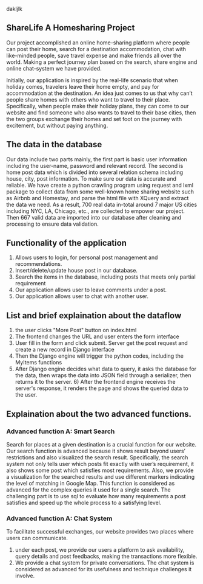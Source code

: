 dakljlk
## ShareLife A Homesharing Project

Our project accomplished an online home-sharing platform where people can post their home, search for a destination accommodation, chat with like-minded people, save travel expense and make friends all over the world. Making a perfect journey plan based on the search, share engine and online chat-system we have provided.

Initially, our application is inspired by the real-life scenario that when holiday comes, travelers leave their home empty, and pay for accommodation at the destination. An idea just comes to us that why can’t people share homes with others who want to travel to their place. Specifically, when people make their holiday plans, they can come to our website and find someone who also wants to travel to their base cities, then the two groups exchange their homes and set foot on the journey with excitement, but without paying anything.


## The data in the database

Our data include two parts mainly, the first part is basic user information including the user-name, password and relevant record. The second is home post data which is divided into several relation schema including house, city, post information.
To make sure our data is accurate and reliable. We have create a python crawling program using request and lxml package to collect data from some well-known home sharing website such as Airbnb and Homestay, and parse the html file with XQuery and extract the data we need. As a result, 700 real data in-total around 7 major US cities including NYC, LA, Chicago, etc., are collected to empower our project. Then 667 valid data are imported into our database after cleaning and processing to ensure data validation.


## Functionality of the application 
1) Allows users to login, for personal post management and recommendations.
2) Insert/delete/update house post in our database.
3) Search the items in the database, including posts that meets only partial requirement
4) Our application allows user to leave comments under a post.
5) Our application allows user to chat with another user.


## List and brief explaination about the dataflow

1) the user clicks "More Post" button on index.html
2)  The frontend changes the URL and user enters the form interface
3) User fill in the form and click submit. Server get the post request and create a new record in Django interface
4) Then the Django engine will trigger the python codes, including the MyItems functions
5) After Django engine decides what data to query, it asks the database for the data, then wraps the data into JSON field through a serializer, then returns it to the server.  6) After the frontend engine receives the server's response, it renders the page and shows the queried data to the user.

## Explaination about the two advanced functions.

### Advanced function A: Smart Search
Search for places at a given destination is a crucial function for our website. Our search function is advanced because it shows result beyond users’ restrictions and also visualized the search result. Specifically, the search system not only tells user which posts fit exactly with user’s requirement, it also shows some post which satisfies most requirements.  Also, we provide a visualization for the searched results and use different markers indicating the level of matching in Google Map. This function is considered as advanced for the complex queries it used for a single search. The challenging part is to use sql to evaluate how many requirements a post satisfies and speed up the whole process to a satisfying level.



### Advanced function A: Chat System
To facilitate successful exchanges, our website provides two places where users can communicate.
1) under each post, we provide our users a platform to ask availability, query details and post feedbacks, making the transactions more flexible.
2) We provide a chat system for private conversations. The chat system is considered as advanced for its usefulness and technique challenges it involve.


